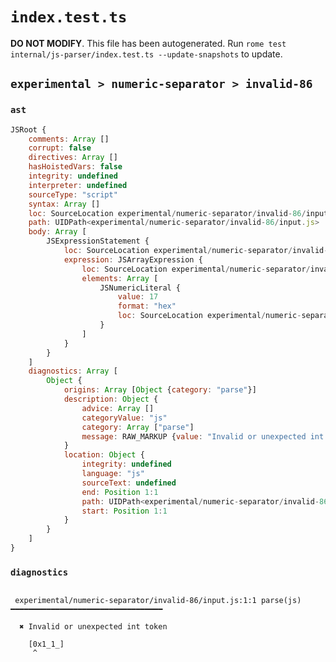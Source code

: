 # `index.test.ts`

**DO NOT MODIFY**. This file has been autogenerated. Run `rome test internal/js-parser/index.test.ts --update-snapshots` to update.

## `experimental > numeric-separator > invalid-86`

### `ast`

```javascript
JSRoot {
	comments: Array []
	corrupt: false
	directives: Array []
	hasHoistedVars: false
	integrity: undefined
	interpreter: undefined
	sourceType: "script"
	syntax: Array []
	loc: SourceLocation experimental/numeric-separator/invalid-86/input.js 1:0-2:0
	path: UIDPath<experimental/numeric-separator/invalid-86/input.js>
	body: Array [
		JSExpressionStatement {
			loc: SourceLocation experimental/numeric-separator/invalid-86/input.js 1:0-1:8
			expression: JSArrayExpression {
				loc: SourceLocation experimental/numeric-separator/invalid-86/input.js 1:0-1:8
				elements: Array [
					JSNumericLiteral {
						value: 17
						format: "hex"
						loc: SourceLocation experimental/numeric-separator/invalid-86/input.js 1:1-1:7
					}
				]
			}
		}
	]
	diagnostics: Array [
		Object {
			origins: Array [Object {category: "parse"}]
			description: Object {
				advice: Array []
				categoryValue: "js"
				category: Array ["parse"]
				message: RAW_MARKUP {value: "Invalid or unexpected int token"}
			}
			location: Object {
				integrity: undefined
				language: "js"
				sourceText: undefined
				end: Position 1:1
				path: UIDPath<experimental/numeric-separator/invalid-86/input.js>
				start: Position 1:1
			}
		}
	]
}
```

### `diagnostics`

```

 experimental/numeric-separator/invalid-86/input.js:1:1 parse(js) ━━━━━━━━━━━━━━━━━━━━━━━━━━━━━━━━━━

  ✖ Invalid or unexpected int token

    [0x1_1_]
     ^


```
